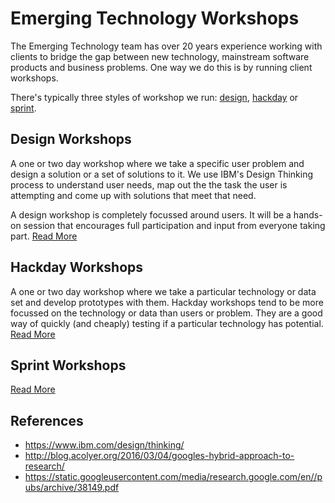 # Emerging Technology Workshops
The Emerging Technology team has over 20 years experience working with clients to bridge the gap between new technology, mainstream software products and business problems. One way we do this is by running client workshops.  

There's typically three styles of workshop we run: [design](workshop-design/introduction.md), [hackday](workshop-hackday/introduction.md) or [sprint](workshop-sprint/introduction.md).

## Design Workshops
A one or two day workshop where we take a specific user problem and design a solution or a set of solutions to it.  We use IBM's Design Thinking process to understand user needs, map out the the task the user is attempting and come up with solutions that meet that need.  

A design workshop is completely focussed around users.  It will be a hands-on session that encourages full participation and input from everyone taking part. [Read More](workshop-design/introduction.md)

## Hackday Workshops
A one or two day workshop where we take a particular technology or data set and develop prototypes with them. Hackday workshops tend to be more focussed on the technology or data than users or problem. They are a good way of quickly (and cheaply) testing if a particular technology has potential. [Read More](workshop-hackday/introduction.md)


## Sprint Workshops

[Read More](workshop-sprint/introduction.md)


## References
* https://www.ibm.com/design/thinking/
* http://blog.acolyer.org/2016/03/04/googles-hybrid-approach-to-research/
* https://static.googleusercontent.com/media/research.google.com/en//pubs/archive/38149.pdf
